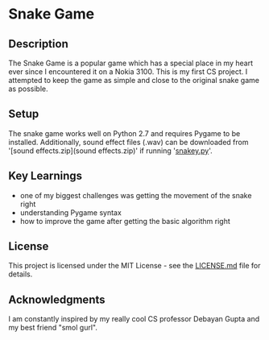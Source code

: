 # Snake Game

## Description
The Snake Game is a popular game which has a special place in my heart ever since I encountered it on a Nokia 3100. This is my first CS  project. I attempted to keep the game as simple and close to the original snake game as possible. 

## Setup
The snake game works well on Python 2.7 and requires Pygame to be installed. 
Additionally, sound effect files (.wav) can be downloaded from '[sound effects.zip](sound effects.zip)' if running '[snakey.py](snakey.py)'.

## Key Learnings
* one of my biggest challenges was getting the movement of the snake right
* understanding Pygame syntax
* how to improve the game after getting the basic algorithm right 

## License
This project is licensed under the MIT License - see the [LICENSE.md](LICENSE.md) file for details.

## Acknowledgments
I am constantly inspired by my really cool CS professor Debayan Gupta and my best friend "smol gurl". 
